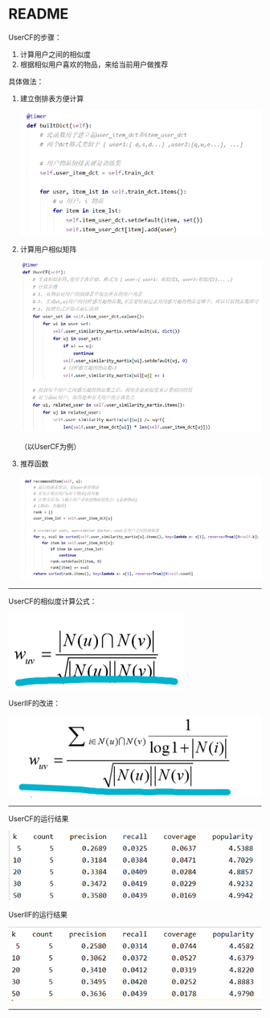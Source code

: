 # README

UserCF的步骤：

1. 计算用户之间的相似度
2. 根据相似用户喜欢的物品，来给当前用户做推荐

具体做法：

1. 建立倒排表方便计算

   ![image-20200530191033132](MDAssets/README/image-20200530191033132.png)

2. 计算用户相似矩阵

   ![image-20200530191056749](MDAssets/README/image-20200530191056749.png)

   （以UserCF为例）

3. 推荐函数

   ![image-20200530191120470](MDAssets/README/image-20200530191120470.png)

---

UserCF的相似度计算公式：

![image-20200531101554727](MDAssets/README/image-20200531101554727.png)

UserIIF的改进：

![image-20200531101612728](MDAssets/README/image-20200531101612728.png)

---



UserCF的运行结果

![image-20200531101427914](MDAssets/README/image-20200531101427914.png)

UserIIF的运行结果

![image-20200531101436431](MDAssets/README/image-20200531101436431.png)

---





